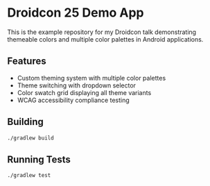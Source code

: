 # Droidcon 25 Demo App

This is the example repository for my Droidcon talk demonstrating themeable colors and multiple color palettes in Android applications.

## Features

- Custom theming system with multiple color palettes
- Theme switching with dropdown selector
- Color swatch grid displaying all theme variants
- WCAG accessibility compliance testing

## Building

```bash
./gradlew build
```

## Running Tests

```bash
./gradlew test
```